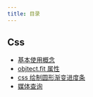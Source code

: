 ```yaml
---
title: 目录
---
```


<!-- ### 目录

记录一些日常开发遇到的问题。 -->

<!-- ## CSS

-   [object.fit](./css/1) -->

## Css

-   [基本使用概念](/accumulate/css/common)
-   [objtect.fit 属性](/accumulate/css/1.html)
-   [css 绘制圆形渐变进度条](/accumulate/css/2.html)
-   [媒体查询](/accumulate/css/3.html)
